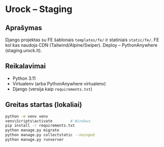 # Urock – Staging

## Aprašymas
Django projektas su FE šablonais `templates/fe/` ir statiniais `static/fe/`. FE kol kas naudoja CDN (Tailwind/Alpine/Swiper). Deploy – PythonAnywhere (staging.urock.lt).

## Reikalavimai
- Python 3.11
- Virtualenv (arba PythonAnywhere virtualenv)
- Django (versija kaip `requirements.txt`)

## Greitas startas (lokaliai)
```bash
python -m venv venv
venv\Scripts\activate        # Windows
pip install -r requirements.txt
python manage.py migrate
python manage.py collectstatic --noinput
python manage.py runserver
